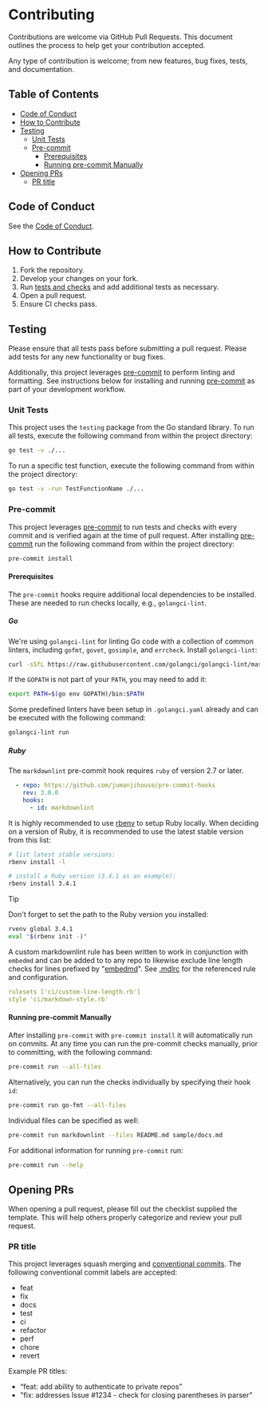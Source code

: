# Contributing

Contributions are welcome via GitHub Pull Requests. This document outlines the
process to help get your contribution accepted.

Any type of contribution is welcome; from new features, bug fixes, tests, and documentation.

## Table of Contents

- [Code of Conduct](#code-of-conduct)
- [How to Contribute](#how-to-contribute)
- [Testing](#testing)
   - [Unit Tests](#unit-tests)
   - [Pre-commit](#pre-commit)
      - [Prerequisites](#prerequisites)
      - [Running pre-commit Manually](#running-pre-commit-manually)
- [Opening PRs](#opening-prs)
   - [PR title](#pr-title)

## Code of Conduct

See the [Code of Conduct](CODE_OF_CONDUCT.md).

## How to Contribute

1. Fork the repository.
1. Develop your changes on your fork.
1. Run [tests and checks](#testing) and add additional tests as necessary.
1. Open a pull request.
1. Ensure CI checks pass.

## Testing

Please ensure that all tests pass before submitting a pull request.  Please add
tests for any new functionality or bug fixes.

Additionally, this project leverages [pre-commit](#pre-commit) to perform linting
and formatting.  See instructions below for installing and running
[pre-commit](#pre-commit) as part of your development workflow.

### Unit Tests

This project uses the `testing` package from the Go standard library.  To run all
tests, execute the following command from within the project directory:

```bash
go test -v ./...
```

To run a specific test function, execute the following command from within the
project directory:

```bash
go test -v -run TestFunctionName ./...
```

### Pre-commit

This project leverages [pre-commit][1] to run tests and checks with every commit
and is verified again at the time of pull request.  After installing [pre-commit][1]
run the following command from within the project directory:

```bash
pre-commit install
```

#### Prerequisites

The `pre-commit` hooks require additional local dependencies to be installed.
These are needed to run checks locally, e.g., `golangci-lint`.

##### Go

We're using `golangci-lint` for linting Go code with a collection of common linters,
including `gofmt`, `govet`, `gosimple`, and `errcheck`.  Install `golangci-lint`:

```bash
curl -sSfL https://raw.githubusercontent.com/golangci/golangci-lint/master/install.sh | sh -s -- -b $(go env GOPATH)/bin v1.62.2
```

If the `GOPATH` is not part of your `PATH`, you may need to add it:

```bash
export PATH=$(go env GOPATH)/bin:$PATH
```

Some predefined linters have been setup in `.golangci.yaml` already and can be
executed with the following command:

```bash
golangci-lint run
```

##### Ruby

The `markdownlint` pre-commit hook requires `ruby` of version 2.7 or later.

[embedmd]:# (.pre-commit-config.yaml yaml /  - repo: https:\/\/github.com\/jumanjihouse\/pre-commit-hooks/ /id: markdownlint/)

```yaml
  - repo: https://github.com/jumanjihouse/pre-commit-hooks
    rev: 3.0.0
    hooks:
      - id: markdownlint
```

It is highly recommended to use [rbenv][2] to setup Ruby locally.  When deciding
on a version of Ruby, it is recommended to use the latest stable version from this
list:

```bash
# list latest stable versions:
rbenv install -l

# install a Ruby version (3.4.1 as an example):
rbenv install 3.4.1
```

> [!TIP]
> Don't forget to set the path to the Ruby version you installed:
> ```bash
> rvenv global 3.4.1
> eval "$(rbenv init -)"
> ```

A custom markdownlint rule has been written to work in conjunction with `embedmd`
and can be added to to any repo to likewise exclude line length checks for lines
prefixed by "[embedmd]".  See [.mdlrc](.mdlrc) for the referenced rule and configuration.

[embedmd]:# (.mdlrc yaml)

```yaml
rulesets ['ci/custom-line-length.rb']
style 'ci/markdown-style.rb'
```

#### Running pre-commit Manually

After installing `pre-commit` with `pre-commit install` it will automatically run
on commits.  At any time you can run the pre-commit checks manually, prior to
committing, with the following command:

```bash
pre-commit run --all-files
```

Alternatively, you can run the checks individually by specifying their hook `id`:

```bash
pre-commit run go-fmt --all-files
```

Individual files can be specified as well:

```bash
pre-commit run markdownlint --files README.md sample/docs.md
```

For additional information for running `pre-commit` run:

```bash
pre-commit run --help
```

## Opening PRs

When opening a pull request, please fill out the checklist supplied the template.
This will help others properly categorize and review your pull request.

### PR title

This project leverages squash merging and [conventional commits][3].  The following
conventional commit labels are accepted:

- feat
- fix
- docs
- test
- ci
- refactor
- perf
- chore
- revert

Example PR titles:

- “feat: add ability to authenticate to private repos”
- "fix: addresses Issue #1234 - check for closing parentheses in parser"

<!-- links -->
[1]: https://pre-commit.com/#install
[2]: https://github.com/rbenv/rbenv
[3]: https://www.conventionalcommits.org/en/v1.0.0/

